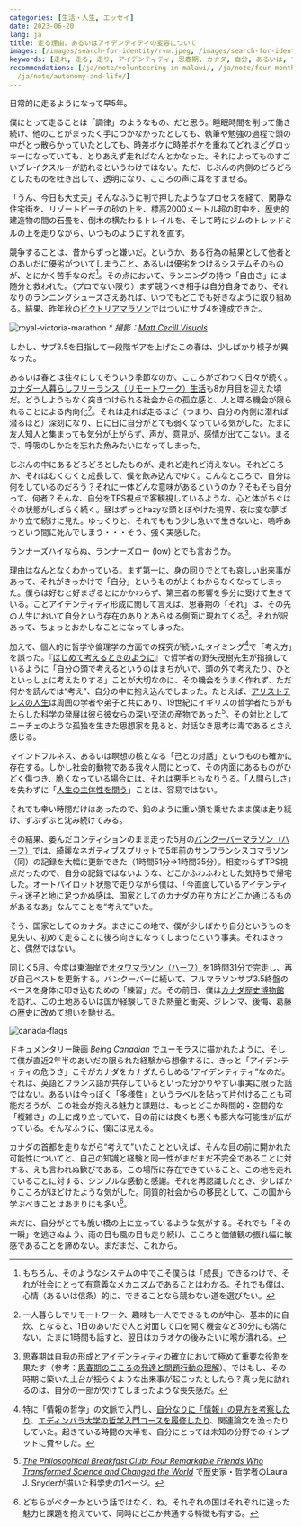 ```yaml
---
categories: [生活・人生, エッセイ]
date: 2023-06-20
lang: ja
title: 走る理由、あるいはアイデンティティの変容について
images: [/images/search-for-identity/rvm.jpeg, /images/search-for-identity/canada.jpeg]
keywords: [走れ, 走る, 走り, アイデンティティ, 思春期, カナダ, 自分, あるいは, マラソン, 社会]
recommendations: [/ja/note/volunteering-in-malawi/, /ja/note/four-months-after-moving-to-canada/,
  /ja/note/autonomy-and-life/]
---
```


日常的に走るようになって早5年。

僕にとって走ることは「調律」のようなもの、だと思う。睡眠時間を削って働き続け、他のことがまったく手につかなかったとしても、執筆や勉強の過程で頭の中がとっ散らかっていたとしても、時差ボケに時差ボケを重ねてどれほどグロッキーになっていても、とりあえず走ればなんとかなった。それによってものすごいブレイクスルーが訪れるというわけではない。ただ、じぶんの内側のどろどろとしたものを吐き出して、透明になり、こころの声に耳をすませる。

「うん、今日も大丈夫」そんなふうに判で押したようなプロセスを経て、閑静な住宅街を、リゾートビーチの砂の上を、標高2000メートル超の町中を、歴史的建造物の間の石畳を、倒木の横たわるトレイルを、そして時にジムのトレッドミルの上を走りながら、いつものように<ruby><rb>ずれ</rb><rp>（</rp><rt>、、</rt><rp>）</rp></ruby>を直す。

競争することは、昔からずっと嫌いだ。というか、ある行為の結果として他者とのあいだに優劣がついてしまうこと、あるいは優劣をつけるシステムそのものが、とにかく苦手なのだ[^1]。その点において、ランニングの持つ「自由さ」には随分と救われた。（プロでない限り）まず競うべき相手は自分自身であり、それなりのランニングシューズさえあれば、いつでもどこでも好きなように取り組める。結果、昨年秋の[ビクトリアマラソン](https://startlinetiming.com/en/races/2022/victoriamarathon/view/1007)ではついにサブ4を達成できた。

![royal-victoria-marathon](/images/search-for-identity/rvm.jpeg)
_\* 撮影：[Matt Cecill Visuals](https://mattcecill.smugmug.com/2022-Royal-Victoria-Marathon/i-kdzwD9b)_

しかし、サブ3.5を目指して一段階ギアを上げたこの春は、少しばかり様子が異なった。

あるいは春とは往々にしてそういう季節なのか、こころがざわつく日々が続く。[カナダ一人暮らしフリーランス（リモートワーク）生活](/note/becoming-a-freelancer-in-canada/)も8か月目を迎えた頃だ。どうしようもなく突きつけられる社会からの孤立感と、人と喋る機会が限られることによる内向化[^2]。それは走れば走るほど（つまり、自分の内側に潜れば潜るほど）深刻になり、日に日に自分がとても弱くなっている気がした。たまに友人知人と集まっても気分が上がらず、声が、意見が、感情が出てこない。まるで、呼吸のしかたを忘れた魚みたいになってしまった。

じぶんの中にあるどろどろとしたものが、走れど走れど消えない。それどころか、それはむくむくと成長して、僕を飲み込んでゆく。こんなところで、自分は何をしているのだろう？それに一体どんな意味があるというのか？そもそも自分って、何者？そんな、自分をTPS視点で客観視しているような、心と体がちぐはぐの状態がしばらく続く。昼はずっとhazyな頭とぼやけた視界、夜は変な夢ばかり立て続けに見た。ゆっくりと、それでももう少し急いで生きないと、嗚呼あっという間に死んでしまう・・・そう、強く実感した。

ランナーズハイならぬ、ランナーズロー (low) とでも言おうか。

理由はなんとなくわかっている。まず第一に、身の回りでとても哀しい出来事があって、それがきっかけで「自分」というものがよくわからなくなってしまった。僕らは好むと好まざるとにかかわらず、第三者の影響を多分に受けて生きている。ことアイデンティティ形成に関して言えば、思春期の「それ」は、その先の人生において自分という存在のありとあらゆる側面に現れてくる[^3]。それが訳あって、ちょっとおかしなことになってしまった。

加えて、個人的に哲学や倫理学の方面での探究が続いたタイミング[^4]で「考え方」を誤った。『[はじめて考えるときのように](https://www.amazon.co.jp/dp/B00H8LI0IS/)』で哲学者の野矢茂樹先生が指摘しているように「自分の頭で考えるというのはまちがいで、頭の外で考えたり、ひとといっしょに考えたりする」ことが大切なのに、その機会をうまく作れず、ただ何かを読んでは“考え”、自分の中に抱え込んでしまった。たとえば、[アリストテレスの人生](https://plato.stanford.edu/entries/aristotle/#AriLif)は周囲の学者や弟子と共にあり、19世紀にイギリスの哲学者たちがもたらした科学の発展は彼ら彼女らの深い交流の産物であった[^5]。その対比としてニーチェのような孤独を生きた思想家を見ると、対話なき思考は毒であるとさえ感じる。

マインドフルネス、あるいは瞑想の核となる「己との対話」というものも確かに存在する。しかし社会的動物である我々人間にとって、その内面にあるものがひどく傷つき、脆くなっている場合には、それは悪手ともなりうる。「人間らしさ」を失わずに「[人生の主体性を問う](/ja/note/autonomy-and-life/)」ことは、容易ではない。

それでも幸い時間だけはあったので、鉛のように重い頭を乗せたまま僕は走り続け、ずぶずぶと沈み続けてみる。

その結果、萎んだコンディションのまま走った5月の[バンクーバーマラソン（ハーフ）](https://www.sportstats.one/display-results.xhtml?raceid=118168&status=results&bib=20432)では、綺麗なネガティブスプリットで5年前のサンフランシスコマラソン（同）の記録を大幅に更新できた（1時間51分→1時間35分）。相変わらずTPS視点だったので、自分の記録ではないような、どこかふわふわとした気持ちで帰宅した。オートパイロット状態で走りながら僕は、「今直面しているアイデンティティ迷子と地に足つかぬ感は、国家としてのカナダの在り方にどこか通じるものがあるなあ」なんてことを“考えて”いた。

そう、国家としてのカナダ。まさにこの地で、僕が少しばかり自分というものを見失い、初めて走ることに後ろ向きになってしまったという事実。それはきっと、偶然ではない。

同じく5月、今度は東海岸で[オタワマラソン（ハーフ）](https://www.sportstats.ca/display-results.xhtml?raceid=118517&status=results&bib=8832)を1時間31分で完走し、再び自己ベストを更新する。バンクーバーに続いて、フルマラソンサブ3.5終盤のペースを身体に叩き込むための「練習」だ。その前日、僕は[カナダ歴史博物館](https://www.historymuseum.ca/) を訪れ、この土地あるいは国が経験してきた熱量と衝突、ジレンマ、後悔、葛藤の歴史に改めて想いを馳せる。

![canada-flags](/images/search-for-identity/canada.jpeg)

ドキュメンタリー映画 *[Being Canadian](https://www.imdb.com/title/tt1723659/)* でユーモラスに描かれたように、そして僕が直近2年半のあいだの限られた経験から想像するに、きっと「アイデンティティの危うさ」こそがカナダをカナダたらしめる“アイデンティティ”なのだ。それは、英語とフランス語が共存しているといった分かりやすい事実に限った話ではない。あるいは今っぽく「多様性」というラベルを貼って片付けることも可能だろうが、この社会が抱える魅力と課題は、もっとどこか時間的・空間的な「複雑さ」の上に成り立っていて、目の前には良くも悪くも膨大な可能性が広がっている。そんなふうに、僕には見える。

カナダの首都を走りながら“考えて”いたことといえば、そんな目の前に開かれた可能性についてと、自己の知識と経験と同一性がまだまだ不完全であることに対する、えも言われぬ歓びである。この場所に存在できていること、この地を走れていることに対する、シンプルな感動と感謝。それを再認識したとき、少しばかりこころがほどけたような気がした。同質的社会からの移民として、この国から学ぶべきことはあまりにも多い[^6]。

未だに、自分がとても脆い橋の上に立っているような気がする。それでも「その一瞬」を逃さぬよう、雨の日も風の日も走り続け、こころと価値観の振れ幅に敏感であることを諦めない。まだまだ、これから。

[^1]: もちろん、そのようなシステムの中でこそ僕らは「成長」できるわけで、それが社会にとって有意義なメカニズムであることはわかる。それでも僕は、心情（あるいは信条）的に、できることなら競わない道を選びたい。
[^2]: 一人暮らしでリモートワーク、趣味も一人でできるものが中心、基本的に自炊、となると、1日のあいだで人と対面して口を開く機会など30分にも満たない。たまに1時間も話すと、翌日はカラオケの後みたいに喉が潰れる。
[^3]: 思春期は自我の形成とアイデンティティの確立において極めて重要な役割を果たす（参考：[思春期のこころの発達と問題行動の理解](https://www.e-healthnet.mhlw.go.jp/information/heart/k-03-002.html)）。ではもし、その時期に築いた土台が揺らぐような出来事が起こったとしたら？真っ先に訪れるのは、自分の一部が欠けてしまったような喪失感だ。
[^4]: 特に「情報の哲学」の文脈で入門し、[自分なりに「情報」の見方を考察したり](/ja/note/information-diet/)、[エディンバラ大学の哲学入門コースを履修したり](https://www.coursera.org/account/accomplishments/certificate/5TZNN26PQGEV)、関連論文を漁ったりしていた。起きている時間の大半を、自分にとっては未知の分野でのインプットに費やした。
[^5]: *[The Philosophical Breakfast Club: Four Remarkable Friends Who Transformed Science and Changed the World](https://www.goodreads.com/review/show/5595979897)* で歴史家・哲学者のLaura J. Snyderが描いた科学史の1ページ。
[^6]: どちらがベターかという話ではなく、ね。それぞれの国はそれぞれに違った魅力と課題を抱えていて、同時にどこか共通する特徴も有する。
